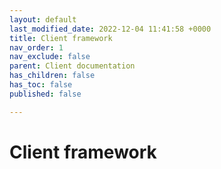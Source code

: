 ```yaml
---
layout: default
last_modified_date: 2022-12-04 11:41:58 +0000
title: Client framework
nav_order: 1
nav_exclude: false
parent: Client documentation
has_children: false
has_toc: false
published: false

---
```

# Client framework